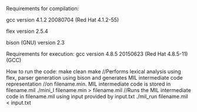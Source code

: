 Requirements for compilation:

gcc version 4.1.2 20080704 (Red Hat 4.1.2-55)

flex version 2.5.4

bison (GNU) version 2.3


Requirements for execution:
gcc version 4.8.5 20150623 (Red Hat 4.8.5-11) (GCC)


How to run the code:
make clean
make
//Performs lexical analysis using flex, parser generation using bison and generates MIL intermediate code representation
//on filename.min. MIL intermediate code is stored in filename.mil
./mini_l filename.min > filename.mil
//Runs the MIL intermediate code in filename.mil using input provided by input.txt
./mil_run filename.mil < input.txt
